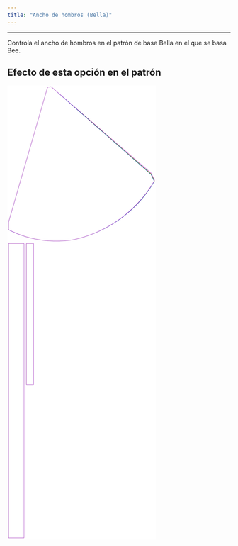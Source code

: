 ```yaml
---
title: "Ancho de hombros (Bella)"
---
```


***

Controla el ancho de hombros en el patrón de base Bella en el que se basa Bee.

## Efecto de esta opción en el patrón

![Esta imagen muestra el efecto de esta opción superponiendo varias variantes que tienen un valor diferente para esta opción](bee_shouldertoshoulderease_sample.svg "Efecto de esta opción en el patrón")
